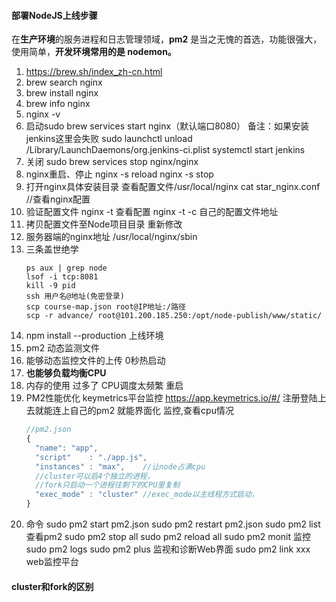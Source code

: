 #### 部署NodeJS上线步骤
在**生产环境**的服务进程和日志管理领域，**pm2** 是当之无愧的首选，功能很强大，使用简单，**开发环境常用的是 nodemon。**
1. https://brew.sh/index_zh-cn.html
1. brew search nginx
1. brew install nginx
1. brew info nginx
1. nginx -v
1. 启动sudo brew services start nginx（默认端口8080）
  备注：如果安装jenkins这里会失败
  sudo launchctl unload /Library/LaunchDaemons/org.jenkins-ci.plist
  systemctl start jenkins
1. 关闭
  sudo brew services stop nginx/nginx
1. nginx重启、停止
  nginx -s reload
  nginx -s stop
1. 打开nginx具体安装目录
  查看配置文件/usr/local/nginx
  cat star_nginx.conf //查看nginx配置
1. 验证配置文件
  nginx -t 查看配置
  nginx -t -c 自己的配置文件地址
1. 拷贝配置文件至Node项目目录 重新修改
1. 服务器端的nginx地址
  /usr/local/nginx/sbin
1. 三条盖世绝学
    ```code
    ps aux | grep node
    lsof -i tcp:8081
    kill -9 pid
    ssh 用户名@地址(免密登录)
    scp course-map.json root@IP地址:/路径
    scp -r advance/ root@101.200.185.250:/opt/node-publish/www/static/
    ```
1. npm install --production
  上线环境
1. pm2 动态监测文件
  1. 能够动态监控文件的上传 0秒热启动
  1. **也能够负载均衡CPU**
  1. 内存的使用 过多了 CPU调度太频繁 重启
  1. PM2性能优化
    keymetrics平台监控 https://app.keymetrics.io/#/ 注册登陆上去就能连上自己的pm2 就能界面化 监控,查看cpu情况
      ```js
      //pm2.json
      {
        "name": "app",
        "script"    : "./app.js",
        "instances" : "max",    //让node占满cpu
        //cluster可以启4个独立的进程，
        //fork只启动一个进程往剩下的CPU里复制
        "exec_mode" : "cluster" //exec_mode以主线程方式启动，
      }
      ```
  1. 命令 
    sudo pm2 start pm2.json
    sudo pm2 restart pm2.json
    sudo pm2 list 查看pm2
    sudo pm2 stop all
    sudo pm2 reload all
    sudo pm2 monit  监控
    sudo pm2 logs
    sudo pm2 plus     监视和诊断Web界面
    sudo pm2 link xxx web监控平台
#### cluster和fork的区别